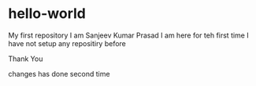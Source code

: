 # hello-world
My first repository
I am Sanjeev Kumar Prasad I am here for teh first time
I have not setup any repositiry before

Thank You

changes has done second time

